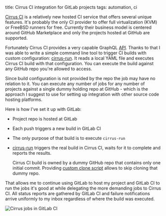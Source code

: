 title: Cirrus CI integration for GitLab projects
tags: automation, ci

[Cirrus CI] is a relatively new hosted CI service that offers several unique
features. It's probably the only CI provider to offer full virtualization
(KVM) or FreeBSD runners for free. Currently their business model is centered
around GitHub Marketplace and only the projects hosted at GitHub are
supported.

Fortunately Cirrus CI provides a very capable GraphQL [API]. Thanks to that I
was able to write a simple command line tool to trigger CI builds with custom
configuration: [cirrus-run]. It reads a local YAML file and executes Cirrus
CI build with that configuration. You can execute the build against any
GitHub repo you're allowed to access.

Since build configuration is not provided by the repo the job may have no
relation to it. You can execute any number of jobs for any number of projects
against a single dummy holding repo at GitHub - which is the approach I
suggest to use for setting up integration with other source code hosting
platforms.

Here is how I've set it up with GitLab:

  - Project repo is hosted at GitLab
  - Each push triggers a new build in GitLab CI
  - The only purpose of that build is to execute `cirrus-run`
  - [cirrus-run] triggers the real build in Cirrus CI, waits for it to
    complete and reports the results.

    Cirrus CI build is owned by a dummy GitHub repo that contains only one
    initial commit. Providing [custom clone script] allows to skip cloning
    that dummy repo.

That allows me to continue using GitLab to host my project and GitLab CI to
run the jobs it's good at while delegating the more demanding jobs to Cirrus
CI. All status reports are gathered by GitLab CI and failure notifications
arrive uniformly to my inbox regardless of where the build was executed.

![Cirrus jobs in GitLab CI][diagram]

[diagram]: {attach}/resources/cirrus-gitlab.png

[Cirrus CI]: https://cirrus-ci.org/
[custom clone script]: https://cirrus-ci.org/guide/tips-and-tricks/#custom-clone-command
[API]: https://cirrus-ci.org/api/
[cirrus-run]: https://github.com/sio/cirrus-run

